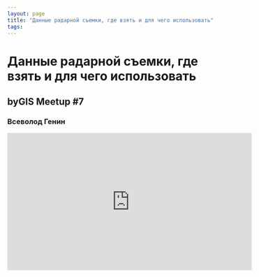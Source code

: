 ```yaml
---
layout: page
title: "Данные радарной съемки, где взять и для чего использовать"
tags:
---
```



# Данные радарной съемки, где взять и для чего использовать
## byGIS Meetup #7
### Всеволод Генин

<iframe width="560" height="315" src="https://www.youtube.com/embed/v7D05g-oJwg" frameborder="0" allow="accelerometer; autoplay; encrypted-media; gyroscope; picture-in-picture" allowfullscreen></iframe>